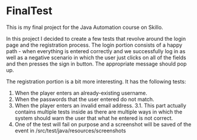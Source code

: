 # FinalTest
This is my final project for the Java Automation course on Skillo.

In this project I decided to create a few tests that revolve around the login page and the registration process.
The login portion consists of a happy path - when everything is entered correctly and we successfully log in as well as 
a negative scenario in which the user just clicks on all of the fields and then presses the sign in button. The appropriate message should pop up.

The registration portion is a bit more interesting.
It has the following tests:

1. When the player enters an already-existing username.
2. When the passwords that the user entered do not match.
3. When the player enters an invalid email address.
3.1. This part actually contains multiple tests inside as there are multiple ways in which the system should warn the user that what he entered is not correct.
4. One of the test will fail on purpose and a screenshot will be saved of the event in /src/test/java/resources/screenshots

